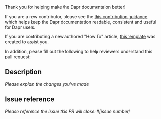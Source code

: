 Thank you for helping make the Dapr documentaion better!

If you are a new contributor, please see the [this contribution guidance](https://github.com/dapr/docs/blob/master/contributing/README.md) which helps keep the Dapr documentation readable, consistent and useful for Dapr users.

If you are contributing a new authored "How To" article, [this template](https://github.com/dapr/docs/blob/master/contributing/howto-template.md) was created to assist you.

In addition, please fill out the following to help reviewers understand this pull request:

## Description

_Please explain the changes you've made_

## Issue reference

_Please reference the issue this PR will close: #[issue number]_
